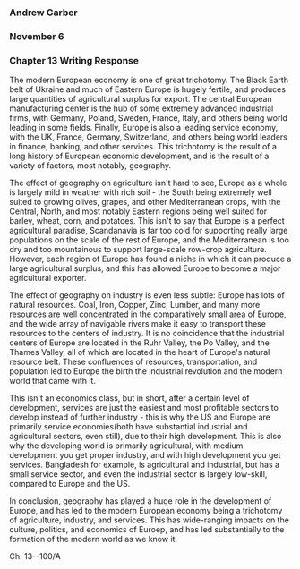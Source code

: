 ### Andrew Garber
### November 6
### Chapter 13 Writing Response

The modern European economy is one of great trichotomy. The Black Earth belt of Ukraine and much of Eastern Europe is hugely fertile, and produces large quantities of agricultural surplus for export. The central European manufacturing center is the hub of some extremely advanced industrial firms, with Germany, Poland, Sweden, France, Italy, and others being world leading in some fields. Finally, Europe is also a leading service economy, with the UK, France, Germany, Switzerland, and others being world leaders in finance, banking, and other services. This trichotomy is the result of a long history of European economic development, and is the result of a variety of factors, most notably, geography.

The effect of geography on agriculture isn't hard to see, Europe as a whole is largely mild in weather with rich soil - the South being extremely well suited to growing olives, grapes, and other Mediterranean crops, with the Central, North, and most notably Eastern regions being well suited for barley, wheat, corn, and potatoes. This isn't to say that Europe is a perfect agricultural paradise, Scandanavia is far too cold for supporting really large populations on the scale of the rest of Europe, and the Mediterranean is too dry and too mountainous to support large-scale row-crop agriculture. However, each region of Europe has found a niche in which it can produce a large agricultural surplus, and this has allowed Europe to become a major agricultural exporter.

The effect of geography on industry is even less subtle: Europe has lots of natural resources. Coal, Iron, Copper, Zinc, Lumber, and many more resources are well concentrated in the comparatively small area of Europe, and the wide array of navigable rivers make it easy to transport these resources to the centers of industry. It is no coincidence that the industrial centers of Europe are located in the Ruhr Valley, the Po Valley, and the Thames Valley, all of which are located in the heart of Europe's natural resource belt. These confluences of resources, transportation, and population led to Europe the birth the industrial revolution and the modern world that came with it.

This isn't an economics class, but in short, after a certain level of development, services are just the easiest and most profitable sectors to develop instead of further industry - this is why the US and Europe are primarily service economies(both have substantial industrial and agricultural sectors, even still), due to their high development. This is also why the developing world is primarily agricultural, with medium development you get proper industry, and with high development you get services. Bangladesh for example, is agricultural and industrial, but has a small service sector, and even the industrial sector is largely low-skill, compared to Europe and the US. 

In conclusion, geography has played a huge role in the development of Europe, and has led to the modern European economy being a trichotomy of agriculture, industry, and services. This has wide-ranging impacts on the culture, politics, and economics of Euroep, and has led substantially to the formation of the modern world as we know it.

Ch. 13--100/A
